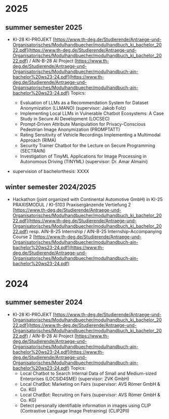 # 2025

## summer semester 2025
- KI-28 KI-PROJEKT [https://www.th-deg.de/Studierende/Antraege-und-Organisatorisches/Modulhandbuecher/modulhandbuch_ki_bachelor_2022.pdf](https://www.th-deg.de/Studierende/Antraege-und-Organisatorisches/Modulhandbuecher/modulhandbuch_ki_bachelor_2022.pdf) / AIN-B-28 AI Project [https://www.th-deg.de/Studierende/Antraege-und-Organisatorisches/Modulhandbuecher/modulhandbuch-ain-bachelor%20ws23-24.pdf](https://www.th-deg.de/Studierende/Antraege-und-Organisatorisches/Modulhandbuecher/modulhandbuch-ain-bachelor%20ws23-24.pdf)
  Topics:
  - Evaluation of LLMs as a Recommendation System for Dataset Anonymization (LLMANO) (supervisor: Jakob Folz)
  - Implementing Local LLMs in Vulnerable Chatbot Ecosystems: A Case Study in Secure AI Development (LOCSEC)
  - Prompt-Driven Attribute Manipulation for Privacy-Conscious Pedestrian Image Anonymization (PROMPTATT)
  - Rating Sensitivity of Vehicle Recordings Implementing a Multimodal Approach (RIMA)
  - Security Trainer Chatbot for the Lecture on Secure Programming (SECTRAIN)
  - Investigation of TinyML Applications for Image Processing in Autonomous Driving (TINYML) (supervisor: Dr. Amar Almaini)

- supervision of bachelorthesis: XXXX

## winter semester 2024/2025

- Hackathon (joint organized with Continental Automotive GmbH) in KI-25 PRAXISMODUL / KI-5103 Praxisergänzende Vertiefung 2 [https://www.th-deg.de/Studierende/Antraege-und-Organisatorisches/Modulhandbuecher/modulhandbuch_ki_bachelor_2022.pdf](https://www.th-deg.de/Studierende/Antraege-und-Organisatorisches/Modulhandbuecher/modulhandbuch_ki_bachelor_2022.pdf) resp. AIN-B-25 Internship / AIN-B-25 Internship-Accompanying Course 2 [https://www.th-deg.de/Studierende/Antraege-und-Organisatorisches/Modulhandbuecher/modulhandbuch-ain-bachelor%20ws23-24.pdf](https://www.th-deg.de/Studierende/Antraege-und-Organisatorisches/Modulhandbuecher/modulhandbuch-ain-bachelor%20ws23-24.pdf)


# 2024

## summer semester 2024

- KI-28 KI-PROJEKT [https://www.th-deg.de/Studierende/Antraege-und-Organisatorisches/Modulhandbuecher/modulhandbuch_ki_bachelor_2022.pdf](https://www.th-deg.de/Studierende/Antraege-und-Organisatorisches/Modulhandbuecher/modulhandbuch_ki_bachelor_2022.pdf) / AIN-B-28 AI Project [https://www.th-deg.de/Studierende/Antraege-und-Organisatorisches/Modulhandbuecher/modulhandbuch-ain-bachelor%20ws23-24.pdf](https://www.th-deg.de/Studierende/Antraege-und-Organisatorisches/Modulhandbuecher/modulhandbuch-ain-bachelor%20ws23-24.pdf)
  Topics:
  - Local Chatbot to Search Internal Data of Small and Medium-sized Enterprises (LOCSID4SME) (supervisor: ZVK GmbH)
  - Local ChatBot: Marketing on Fairs (supervisor: AVS Römer GmbH & Co. KG)
  - Local ChatBot: Recruiting on Fairs (supervisor: AVS Römer GmbH & Co. KG)
  - Detect personally identifiable information in images using CLIP (Contrastive Language Image Pretraining) (CLIP2PII)






